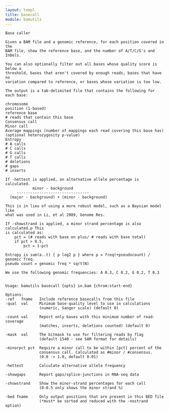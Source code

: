 ```yaml
---
layout: templ
title: basecall
module: bamutils
---
```

    
    Base caller
    
    Given a BAM file and a genomic reference, for each position covered in the
    BAM file, show the reference base, and the number of A/T/C/G's and InDels.
    
    You can also optionally filter out all bases whose quality score is below a
    threshold, bases that aren't covered by enough reads, bases that have no
    variation compared to reference, or bases whose variation is too low.
    
    The output is a tab-delimited file that contains the following for each base:
    
    chromosome
    position (1-based)
    reference base
    # reads that contain this base
    Consensus call
    Minor call
    Average mappings (number of mappings each read covering this base has)
    (optional heterozygosity p-value)
    Entropy
    # A calls
    # C calls
    # G calls
    # T calls
    # deletions
    # gaps
    # inserts
    
    If -hettest is applied, an alternative allele percentage is calculated.
                minor - background
         --------------------------------
      (major - background) + (minor - background)
    
    This is in lieu of using a more robust model, such as a Baysian model like
    what was used in Li, et al 2009, Genome Res.
    
    If -showstrand is applied, a minor strand percentage is also calculated.p This
    is calculated as:
        pct = (# reads with base on plus/ # reads with base total)
        if pct > 0.5,
            pct = 1-pct
    
    Entropy is sum(a..t) { p log2 p } where p = freq(+pseudocount) / genomic freq.
    pseudo count = genomic freq * sqrt(N)
    
    We use the following genomic frequencies: A 0.3, C 0.2, G 0.2, T 0.3
    
    
    Usage: bamutils basecall {opts} in.bam {chrom:start-end}
    
    Options:
    -ref   fname   Include reference basecalls from this file
    -qual  val     Minimum base-quality level to use in calculations
                   (numeric, Sanger scale) (default 0)
    
    -count val     Report only bases with this minimum number of read-coverage
                   (matches, inserts, deletions counted) (default 0)
    
    -mask  val     The bitmask to use for filtering reads by flag
                   (default 1540 - see SAM format for details)
    
    -minorpct pct  Require a minor call to be within [pct] percent of the
                   consensus call. Calculated as #minor / #consensus.
                   (0.0 -> 1.0, default 0.01)
    
    -hettest       Calculate alternative allele frequency
    
    -showgaps      Report gaps/splice-junctions in RNA-seq data
    
    -showstrand    Show the minor-strand percentages for each call
                   (0-0.5 only shows the minor strand %)
    
    -bed fname     Only output positions that are present in this BED file
                   (*must* be sorted and reduced with the -nostrand option)
    
    
